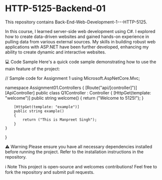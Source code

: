 # HTTP-5125-Backend-01
This repository contains Back-End-Web-Development-1---HTTP-5125.

In this course, I learned server-side web development using C#. I explored how to create data-driven websites and gained hands-on experience in pulling data from various external sources. My skills in building robust web applications with ASP.NET have been further developed, enhancing my ability to create dynamic and interactive websites.

💻 Code Sample
Here's a quick code sample demonstrating how to use the main feature of the project:

// Sample code for Assignment 1
﻿using Microsoft.AspNetCore.Mvc;

namespace Assignment01.Controllers
{
    [Route("api/[controller]")]
    [ApiController]
    public class Q1Controller : Controller
    {
        [HttpGet(template: "welcome")]
        public string welcome()
        {
            return ("Welcome to 5125!");
        }

       
        [HttpGet(template: "example")]
        public string example()
        {
            return ("This is Manpreet Singh");
        }
    }
}

⚠️ Warning
Please ensure you have all necessary dependencies installed before running the project. Refer to the installation instructions in the repository.

ℹ️ Note
This project is open-source and welcomes contributions! Feel free to fork the repository and submit pull requests.
